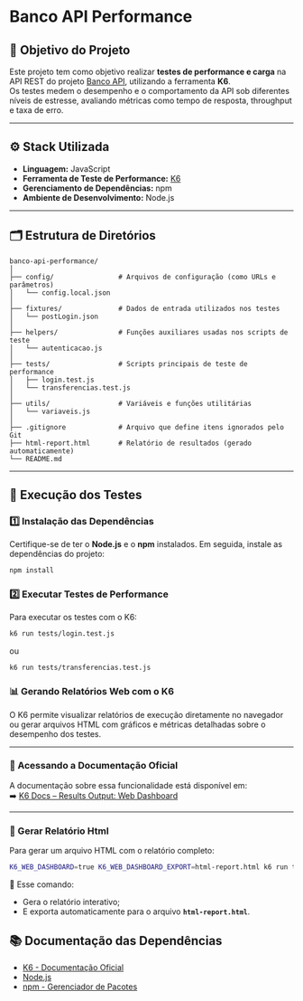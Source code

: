 # Banco API Performance

## 🎯 Objetivo do Projeto
Este projeto tem como objetivo realizar **testes de performance e carga** na API REST do projeto [Banco API](https://github.com/juliodelimas/banco-api), utilizando a ferramenta **K6**.  
Os testes medem o desempenho e o comportamento da API sob diferentes níveis de estresse, avaliando métricas como tempo de resposta, throughput e taxa de erro.

---

## ⚙️ Stack Utilizada
- **Linguagem:** JavaScript  
- **Ferramenta de Teste de Performance:** [K6](https://k6.io/docs/)  
- **Gerenciamento de Dependências:** npm  
- **Ambiente de Desenvolvimento:** Node.js

---

## 🗂️ Estrutura de Diretórios
```
banco-api-performance/
│
├── config/                # Arquivos de configuração (como URLs e parâmetros)
│   └── config.local.json
│
├── fixtures/              # Dados de entrada utilizados nos testes
│   └── postLogin.json
│
├── helpers/               # Funções auxiliares usadas nos scripts de teste
│   └── autenticacao.js
│
├── tests/                 # Scripts principais de teste de performance
│   ├── login.test.js
│   └── transferencias.test.js
│
├── utils/                 # Variáveis e funções utilitárias
│   └── variaveis.js
│
├── .gitignore             # Arquivo que define itens ignorados pelo Git
├── html-report.html       # Relatório de resultados (gerado automaticamente)
└── README.md
```

---

## 🚀 Execução dos Testes

### 1️⃣ Instalação das Dependências
Certifique-se de ter o **Node.js** e o **npm** instalados. Em seguida, instale as dependências do projeto:

```bash
npm install
```

### 2️⃣ Executar Testes de Performance
Para executar os testes com o K6:

```bash
k6 run tests/login.test.js
```

ou

```bash
k6 run tests/transferencias.test.js
```

### 📊 Gerando Relatórios Web com o K6

O K6 permite visualizar relatórios de execução diretamente no navegador ou gerar arquivos HTML com gráficos e métricas detalhadas sobre o desempenho dos testes.

---

### 🔹 Acessando a Documentação Oficial
A documentação sobre essa funcionalidade está disponível em:  
➡️ [K6 Docs – Results Output: Web Dashboard](https://k6.io/docs/results-output/web-dashboard/)

---

### 🔹 Gerar Relatório Html

Para gerar um arquivo HTML com o relatório completo:

```bash
K6_WEB_DASHBOARD=true K6_WEB_DASHBOARD_EXPORT=html-report.html k6 run tests/login.test.js
```

🔸 Esse comando:
- Gera o relatório interativo;
- E exporta automaticamente para o arquivo **`html-report.html`**.

## 📚 Documentação das Dependências

- [K6 - Documentação Oficial](https://k6.io/docs/)
- [Node.js](https://nodejs.org/en/docs)
- [npm - Gerenciador de Pacotes](https://docs.npmjs.com/)
